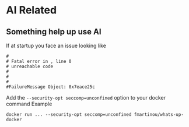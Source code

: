 # AI Related
## Something help up use AI
If at startup you face an issue looking like
```
#
# Fatal error in , line 0
# unreachable code
#
#
#
#FailureMessage Object: 0x7eace25c
```

Add the `--security-opt seccomp=unconfined` option to your docker command 
Example
```
docker run ... --security-opt seccomp=unconfined fmartinou/whats-up-docker
```

